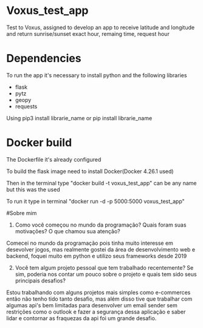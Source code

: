 # Voxus_test_app
Test to Voxus, assigned to develop an app to receive latitude and longitude and return sunrise/sunset exact hour, remaing time, request hour
# Dependencies

To run the app it's necessary to install python and the following libraries
* flask
* pytz
* geopy
* requests

Using pip3 install librarie_name or pip install librarie_name

# Docker build
The Dockerfile it's already configured

To build the flask image need to install Docker(Docker 4.26.1 used)

Then in the terminal type "docker build -t voxus_test_app" can be any name but this was the used

To run it type in terminal "docker run -d -p 5000:5000 voxus_test_app"

#Sobre mim
1) Como você começou no mundo da programação? Quais foram suas motivações?
O que chamou sua atenção?

Comecei no mundo da programação pois tinha muito interesse em desevolver jogos, mas realmente gostei da área de desenvolvimento web e backend, foquei muito em python e utilizo seus frameworks desde 2019

2) Você tem algum projeto pessoal que tem trabalhado recentemente? Se sim,
poderia nos contar um pouco sobre o projeto e quais tem sido seus principais
desafios?

Estou trabalhando com alguns projetos mais simples como e-commerces então não tenho tido tanto desafio, mas além disso tive que trabalhar com algumas api's bem limitadas para desenvolver um email sender sem restrições como o outlook e fazer a segurança dessa aplicação e saber lidar e contornar as fraquezas da api foi um grande desafio.

